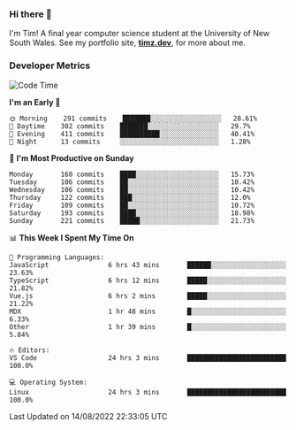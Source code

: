 ### Hi there 👋

I'm Tim! A final year computer science student at the University of New South
Wales. See my portfolio site, <strong><a href="https://timz.dev">timz.dev</a></strong>,
for more about me.

### Developer Metrics

<!-- [![Top Languages](https://github-readme-stats.vercel.app/api/wakatime?username=Tymotex&langs_count=5&custom_title=Top%205%20Languages&hide=Other&theme=material-palenight)](https://github.com/anuraghazra/github-readme-stats) -->

<!--START_SECTION:waka-->
![Code Time](http://img.shields.io/badge/Code%20Time-959%20hrs%2043%20mins-blue)

**I'm an Early 🐤** 

```text
🌞 Morning    291 commits    ███████░░░░░░░░░░░░░░░░░░   28.61% 
🌆 Daytime    302 commits    ███████░░░░░░░░░░░░░░░░░░   29.7% 
🌃 Evening    411 commits    ██████████░░░░░░░░░░░░░░░   40.41% 
🌙 Night      13 commits     ░░░░░░░░░░░░░░░░░░░░░░░░░   1.28%

```
📅 **I'm Most Productive on Sunday** 

```text
Monday       160 commits    ████░░░░░░░░░░░░░░░░░░░░░   15.73% 
Tuesday      106 commits    ██░░░░░░░░░░░░░░░░░░░░░░░   10.42% 
Wednesday    106 commits    ██░░░░░░░░░░░░░░░░░░░░░░░   10.42% 
Thursday     122 commits    ███░░░░░░░░░░░░░░░░░░░░░░   12.0% 
Friday       109 commits    ██░░░░░░░░░░░░░░░░░░░░░░░   10.72% 
Saturday     193 commits    ████░░░░░░░░░░░░░░░░░░░░░   18.98% 
Sunday       221 commits    █████░░░░░░░░░░░░░░░░░░░░   21.73%

```


📊 **This Week I Spent My Time On** 

```text
💬 Programming Languages: 
JavaScript               6 hrs 43 mins       ██████░░░░░░░░░░░░░░░░░░░   23.63% 
TypeScript               6 hrs 12 mins       █████░░░░░░░░░░░░░░░░░░░░   21.82% 
Vue.js                   6 hrs 2 mins        █████░░░░░░░░░░░░░░░░░░░░   21.22% 
MDX                      1 hr 48 mins        █░░░░░░░░░░░░░░░░░░░░░░░░   6.33% 
Other                    1 hr 39 mins        █░░░░░░░░░░░░░░░░░░░░░░░░   5.84%

🔥 Editors: 
VS Code                  24 hrs 3 mins       █████████████████████████   100.0%

💻 Operating System: 
Linux                    24 hrs 3 mins       █████████████████████████   100.0%

```


 Last Updated on 14/08/2022 22:33:05 UTC
<!--END_SECTION:waka-->

<!-- [![Tymotex's GitHub stats](https://github-readme-stats.vercel.app/api?username=Tymotex)](https://github.com/anuraghazra/github-readme-stats) -->
